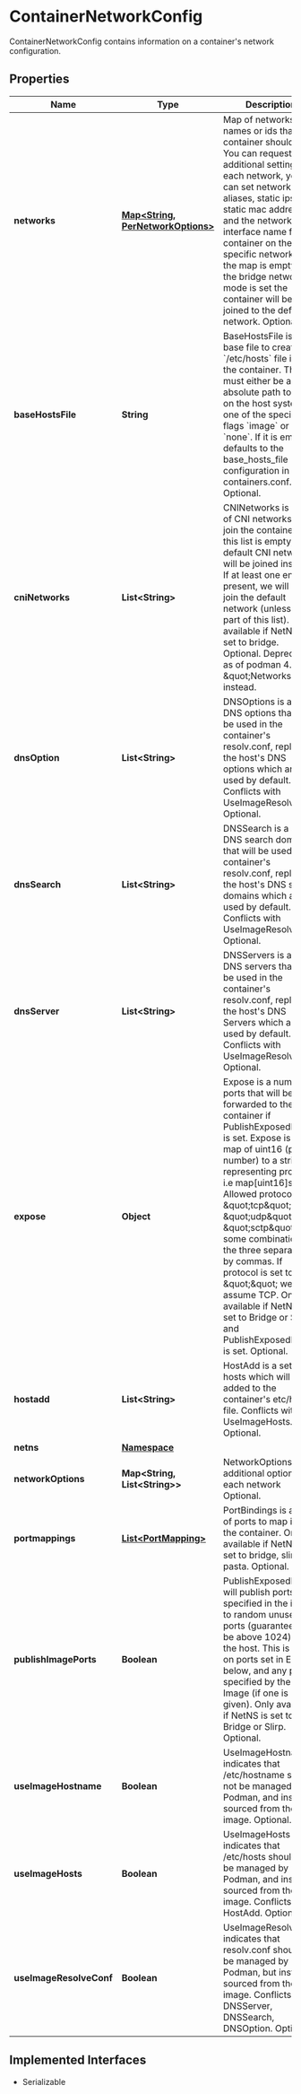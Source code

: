 

# ContainerNetworkConfig

ContainerNetworkConfig contains information on a container's network configuration.

## Properties

| Name                    | Type                                                             | Description                                                                                                                                                                                                                                                                                                                                                                                                                                                                                         | Notes      |
|-------------------------|------------------------------------------------------------------|-----------------------------------------------------------------------------------------------------------------------------------------------------------------------------------------------------------------------------------------------------------------------------------------------------------------------------------------------------------------------------------------------------------------------------------------------------------------------------------------------------|------------|
| **networks**            | [**Map&lt;String, PerNetworkOptions&gt;**](PerNetworkOptions.md) | Map of networks names or ids that the container should join. You can request additional settings for each network, you can set network aliases, static ips, static mac address  and the network interface name for this container on the specific network. If the map is empty and the bridge network mode is set the container will be joined to the default network. Optional.                                                                                                                    | [optional] |
| **baseHostsFile**       | **String**                                                       | BaseHostsFile is the base file to create the &#x60;/etc/hosts&#x60; file inside the container. This must either be an absolute path to a file on the host system, or one of the special flags &#x60;image&#x60; or &#x60;none&#x60;. If it is empty it defaults to the base_hosts_file configuration in containers.conf. Optional.                                                                                                                                                                  | [optional] |
| **cniNetworks**         | **List&lt;String&gt;**                                           | CNINetworks is a list of CNI networks to join the container to. If this list is empty, the default CNI network will be joined instead. If at least one entry is present, we will not join the default network (unless it is part of this list). Only available if NetNS is set to bridge. Optional. Deprecated: as of podman 4.0 use \&quot;Networks\&quot; instead.                                                                                                                                | [optional] |
| **dnsOption**           | **List&lt;String&gt;**                                           | DNSOptions is a set of DNS options that will be used in the container&#39;s resolv.conf, replacing the host&#39;s DNS options which are used by default. Conflicts with UseImageResolvConf. Optional.                                                                                                                                                                                                                                                                                               | [optional] |
| **dnsSearch**           | **List&lt;String&gt;**                                           | DNSSearch is a set of DNS search domains that will be used in the container&#39;s resolv.conf, replacing the host&#39;s DNS search domains which are used by default. Conflicts with UseImageResolvConf. Optional.                                                                                                                                                                                                                                                                                  | [optional] |
| **dnsServer**           | **List&lt;String&gt;**                                           | DNSServers is a set of DNS servers that will be used in the container&#39;s resolv.conf, replacing the host&#39;s DNS Servers which are used by default. Conflicts with UseImageResolvConf. Optional.                                                                                                                                                                                                                                                                                               | [optional] |
| **expose**              | **Object**                                                       | Expose is a number of ports that will be forwarded to the container if PublishExposedPorts is set. Expose is a map of uint16 (port number) to a string representing protocol i.e map[uint16]string. Allowed protocols are \&quot;tcp\&quot;, \&quot;udp\&quot;, and \&quot;sctp\&quot;, or some combination of the three separated by commas. If protocol is set to \&quot;\&quot; we will assume TCP. Only available if NetNS is set to Bridge or Slirp, and PublishExposedPorts is set. Optional. | [optional] |
| **hostadd**             | **List&lt;String&gt;**                                           | HostAdd is a set of hosts which will be added to the container&#39;s etc/hosts file. Conflicts with UseImageHosts. Optional.                                                                                                                                                                                                                                                                                                                                                                        | [optional] |
| **netns**               | [**Namespace**](Namespace.md)                                    |                                                                                                                                                                                                                                                                                                                                                                                                                                                                                                     | [optional] |
| **networkOptions**      | **Map&lt;String, List&lt;String&gt;&gt;**                        | NetworkOptions are additional options for each network Optional.                                                                                                                                                                                                                                                                                                                                                                                                                                    | [optional] |
| **portmappings**        | [**List&lt;PortMapping&gt;**](PortMapping.md)                    | PortBindings is a set of ports to map into the container. Only available if NetNS is set to bridge, slirp, or pasta. Optional.                                                                                                                                                                                                                                                                                                                                                                      | [optional] |
| **publishImagePorts**   | **Boolean**                                                      | PublishExposedPorts will publish ports specified in the image to random unused ports (guaranteed to be above 1024) on the host. This is based on ports set in Expose below, and any ports specified by the Image (if one is given). Only available if NetNS is set to Bridge or Slirp. Optional.                                                                                                                                                                                                    | [optional] |
| **useImageHostname**    | **Boolean**                                                      | UseImageHostname indicates that /etc/hostname should not be managed by Podman, and instead sourced from the image. Optional.                                                                                                                                                                                                                                                                                                                                                                        | [optional] |
| **useImageHosts**       | **Boolean**                                                      | UseImageHosts indicates that /etc/hosts should not be managed by Podman, and instead sourced from the image. Conflicts with HostAdd. Optional.                                                                                                                                                                                                                                                                                                                                                      | [optional] |
| **useImageResolveConf** | **Boolean**                                                      | UseImageResolvConf indicates that resolv.conf should not be managed by Podman, but instead sourced from the image. Conflicts with DNSServer, DNSSearch, DNSOption. Optional.                                                                                                                                                                                                                                                                                                                        | [optional] |


## Implemented Interfaces

* Serializable


